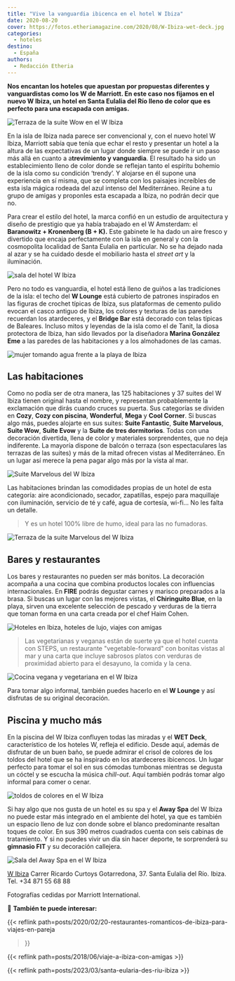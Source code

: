 ```yaml
---
title: "Vive la vanguardia ibicenca en el hotel W Ibiza"
date: 2020-08-20
cover: https://fotos.etheriamagazine.com/2020/08/W-Ibiza-wet-deck.jpg
categories: 
  - hoteles
destino: 
  - España
authors: 
  - Redacción Etheria
---
```


**Nos encantan los hoteles que apuestan por propuestas diferentes y vanguardistas como 
los W de Marriott. En este caso nos fijamos en el nuevo W Ibiza, un hotel en Santa 
Eulalia del Río lleno de color que es perfecto para una escapada con amigas.** 

![Terraza de la suite Wow en el W Ibiza](https://fotos.etheriamagazine.com/2020/08/w-ibiza-suite-wow.jpg "Terraza de la suite Wow.")

En la isla de Ibiza nada parece ser convencional y, con el nuevo hotel W Ibiza, Marriott 
sabía que tenía que echar el resto y presentar un hotel a la altura de las expectativas 
de un lugar donde siempre se puede ir un paso más allá en cuanto a a**trevimiento y 
vanguardia**. El resultado ha sido un establecimiento lleno de color donde se reflejan 
tanto el espíritu bohemio de la isla como su condición ‘trendy’. Y alojarse en él supone 
una experiencia en sí misma, que se completa con los paisajes increíbles de esta isla 
mágica rodeada del azul intenso del Mediterráneo. Reúne a tu grupo de amigas y proponles 
esta escapada a Ibiza, no podrán decir que no. 

Para crear el estilo del hotel, la marca confió en un estudio de arquitectura y diseño 
de prestigio que ya había trabajado en el W Amsterdam: el **Baranowitz + Kronenberg (B + 
K).** Este gabinete le ha dado un aire fresco y divertido que encaja perfectamente con 
la isla en general y con la cosmopolita localidad de Santa Eulalia en particular. No se 
ha dejado nada al azar y se ha cuidado desde el mobiliario hasta el _street art_ y la 
iluminación. 

![sala del hotel W Ibiza](https://fotos.etheriamagazine.com/2020/08/W-ibiza-lounge.jpg "W Lounge.")

Pero no todo es vanguardia, el hotel está lleno de guiños a las tradiciones de la isla: 
el techo del **W Lounge** está cubierto de patrones inspirados en las figuras de crochet 
típicas de Ibiza, sus plataformas de cemento pulido evocan el casco antiguo de Ibiza, 
los colores y texturas de las paredes recuerdan los atardeceres, y el **Bridge Bar** 
está decorado con telas típicas de Baleares. Incluso mitos y leyendas de la isla como el 
de Tanit, la diosa protectora de Ibiza, han sido llevados por la diseñadora **Marina 
González Eme** a las paredes de las habitaciones y a los almohadones de las camas. 

![mujer tomando agua frente a la playa de Ibiza](https://fotos.etheriamagazine.com/2020/08/w-ibiza-chiringuito-blue-chica.jpg "Nada como un almuerzo mirando al mar en el chiringuito Blue del W Ibiza.")

## Las habitaciones

Como no podía ser de otra manera, las 125 habitaciones y 37 suites del W Ibiza tienen 
original hasta el nombre, y representan probablemente la exclamación que dirás cuando 
cruces su puerta. Sus categorías se dividen en **Cozy**, **Cozy con piscina**, 
**Wonderful**, **Mega** y **Cool Corner**. Si buscas algo más, puedes alojarte en sus 
suites: **Suite Fantastic**, **Suite Marvelous**, **Suite Wow**, **Suite Evow** y la 
**Suite de tres dormitorios**. Todas con una decoración divertida, llena de color y 
materiales sorprendentes, que no deja indiferente. La mayoría dispone de balcón o 
terraza (son espectaculares las terrazas de las suites) y más de la mitad ofrecen vistas 
al Mediterráneo. En un lugar así merece la pena pagar algo más por la vista al mar. 

![Suite Marvelous del W Ibiza](https://fotos.etheriamagazine.com/2020/08/w-ibiza-habitacion-marvelous.jpg "Suite Marvelous.")

Las habitaciones brindan las comodidades propias de un hotel de esta categoría: aire 
acondicionado, secador, zapatillas, espejo para maquillaje con iluminación, servicio de 
té y café, agua de cortesía, wi-fi… No les falta un detalle. 

> Y es un hotel 100% libre de humo, ideal para las no fumadoras. 

![Terraza de la suite Marvelous del W Ibiza](https://fotos.etheriamagazine.com/2020/08/W-ibiza-terraza-habitacion-marvelous.jpg "Terraza de la suite Marvelous.")

## Bares y restaurantes

Los bares y restaurantes no pueden ser más bonitos. La decoración acompaña a una cocina 
que combina productos locales con influencias internacionales. En **FIRE** podrás 
degustar carnes y marisco preparados a la brasa. Si buscas un lugar con las mejores 
vistas, el **Chiringuito Blue**, en la playa, sirven una excelente selección de pescado 
y verduras de la tierra que toman forma en una carta creada por el chef Haim Cohen. 

![Hoteles en Ibiza, hoteles de lujo, viajes con amigas](https://fotos.etheriamagazine.com/2020/08/w-ibiza-chiringuito-blue-mesas.jpg "Todo el ambiente ibicenco lo encontrarás en el Chiringuito Blue.")

> Las vegetarianas y veganas están de suerte ya que el hotel cuenta con STEPS, un 
> restaurante "vegetable-forward" con bonitas vistas al mar y una carta que incluye 
> sabrosos platos con verduras de proximidad abierto para el desayuno, la comida y la 
> cena. 

![Cocina vegana y vegetariana en el W Ibiza](https://fotos.etheriamagazine.com/2020/08/W-ibiza-ve-cafe.jpg "Cocina vegana y vegetariana en el Ve Café.")

Para tomar algo informal, también puedes hacerlo en el **W Lounge** y así disfrutas de 
su original decoración. 

## Piscina y mucho más

En la piscina del W Ibiza confluyen todas las miradas y el **WET Deck**, característico 
de los hoteles W, refleja el edificio. Desde aquí, además de disfrutar de un buen baño, 
se puede admirar el crisol de colores de los toldos del hotel que se ha inspirado en los 
atardeceres ibicencos. Un lugar perfecto para tomar el sol en sus cómodas tumbonas 
mientras se degusta un cóctel y se escucha la música _chill-out_. Aquí también podrás 
tomar algo informal para comer o cenar. 

![toldos de colores en el W Ibiza](https://fotos.etheriamagazine.com/2020/08/W-Ibiza-wet-deck.jpg "Wet Deck.")

Si hay algo que nos gusta de un hotel es su spa y el **Away Spa** del W Ibiza no puede 
estar más integrado en el ambiente del hotel, ya que es también un espacio lleno de luz 
con donde sobre el blanco predominante resaltan toques de color. En sus 390 metros 
cuadrados cuenta con seis cabinas de tratamiento. Y si no puedes vivir un día sin hacer 
deporte, te sorprenderá su **gimnasio FIT** y su decoración callejera. 

![Sala del Away Spa en el W Ibiza](https://fotos.etheriamagazine.com/2020/08/W-Ibiza-spa.jpg "Sala del Away Spa.")

[W Ibiza](https://www.marriott.com/en-us/hotels/ibzwh-w-ibiza/overview/) Carrer Ricardo 
Curtoys Gotarredona, 37. Santa Eulalia del Río. Ibiza. Tel. +34 871 55 68 88 

Fotografías cedidas por Marriott International. 

📌 **También te puede interesar:** 

{{< reflink path=posts/2020/02/20-restaurantes-romanticos-de-ibiza-para-viajes-en-pareja 
>}} 

{{< reflink path=posts/2018/06/viaje-a-ibiza-con-amigas >}} 

{{< reflink path=posts/2023/03/santa-eularia-des-riu-ibiza >}}
